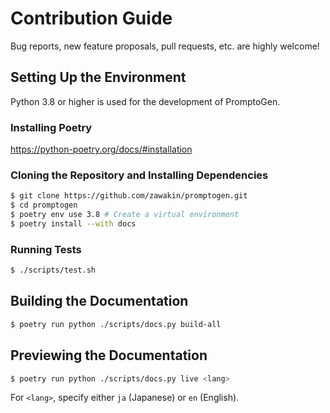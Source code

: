 # Contribution Guide

Bug reports, new feature proposals, pull requests, etc. are highly welcome!

## Setting Up the Environment

Python 3.8 or higher is used for the development of PromptoGen.

### Installing Poetry

https://python-poetry.org/docs/#installation

### Cloning the Repository and Installing Dependencies

```bash
$ git clone https://github.com/zawakin/promptogen.git
$ cd promptogen
$ poetry env use 3.8 # Create a virtual environment
$ poetry install --with docs
```

### Running Tests

```bash
$ ./scripts/test.sh
```

## Building the Documentation

```bash
$ poetry run python ./scripts/docs.py build-all
```

## Previewing the Documentation

```bash
$ poetry run python ./scripts/docs.py live <lang>
```

For `<lang>`, specify either `ja` (Japanese) or `en` (English).
```
